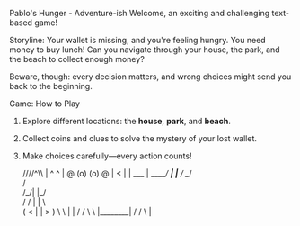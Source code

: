 Pablo's Hunger - Adventure-ish
Welcome, an exciting and challenging text-based game!

Storyline:
Your wallet is missing, and you're feeling hungry. You need money to buy lunch! Can you navigate through your house, the park, and the beach to collect enough money? 

Beware, though: every decision matters, and wrong choices might send you back to the beginning.

Game: How to Play
1. Explore different locations: the **house**, **park**, and **beach**.
2. Collect coins and clues to solve the mystery of your lost wallet.
3. Make choices carefully—every action counts!


      ////^\\\\
      | ^   ^ |
     @ (o) (o) @
      |   <   |
      |  ___  |
       \_____/
     ____|  |____
    /    \__/    \
   /              \
  /\_/|        |\_/\
 / /  |        |  \ \
( <   |        |   > )
 \ \  |        |  / /
  \ \ |________| / /
   \ \|

